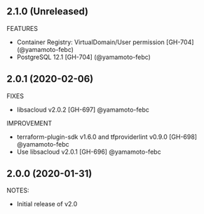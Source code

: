 ## 2.1.0 (Unreleased)

FEATURES

* Container Registry: VirtualDomain/User permission [GH-704] (@yamamoto-febc)
* PostgreSQL 12.1 [GH-704] (@yamamoto-febc)

## 2.0.1 (2020-02-06)

FIXES

* libsacloud v2.0.2 [GH-697] @yamamoto-febc

IMPROVEMENT

* terraform-plugin-sdk v1.6.0 and tfproviderlint v0.9.0 [GH-698] @yamamoto-febc
* Use libsacloud v2.0.1 [GH-696] @yamamoto-febc

## 2.0.0 (2020-01-31)

NOTES:

* Initial release of v2.0

